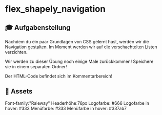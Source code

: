 # flex_shapely_navigation

## 🎓 Aufgabenstellung

Nachdem du ein paar Grundlagen von CSS gelernt hast, werden wir die Navigation gestalten. Im Moment werden wir auf die verschachtelten Listen verzichten.

Wir werden zu dieser Übung noch einige Male zurückkommen!
Speichere sie in einem separaten Ordner!

Der HTML-Code befindet sich im Kommentarbereich!


##  📝 Assets


Font-family:"Raleway"
Headerhöhe:76px
Logofarbe: #666
Logofarbe in hover: #333
Menüfarbe: #333 
Menüfarbe in hover: #337ab7
